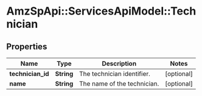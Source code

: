 # AmzSpApi::ServicesApiModel::Technician

## Properties
Name | Type | Description | Notes
------------ | ------------- | ------------- | -------------
**technician_id** | **String** | The technician identifier. | [optional] 
**name** | **String** | The name of the technician. | [optional] 


